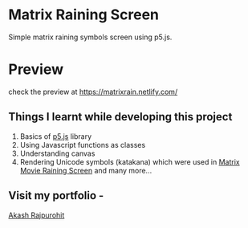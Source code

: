 # Matrix Raining Screen
Simple matrix raining symbols screen using p5.js.

# Preview
check the preview at https://matrixrain.netlify.com/

## Things I learnt while developing this project
1. Basics of [p5.js](https://p5js.org/) library
2. Using Javascript functions as classes
3. Understanding canvas
4. Rendering Unicode symbols (katakana) which were used in [Matrix Movie Raining Screen](https://static.independent.co.uk/s3fs-public/thumbnails/image/2017/10/27/09/matrix-code.jpg?w968h681)
and many more...

## Visit my portfolio -
[Akash Rajpurohit](https://akashwho.codes/)

